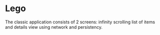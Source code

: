 # Lego
The classic application consists of 2 screens: infinity scrolling list of items and details view using network and persistency.
